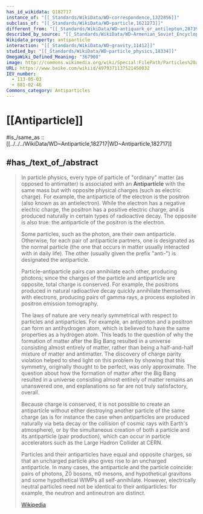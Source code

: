 ```yaml
---
has_id_wikidata: Q182717
instance_of: "[[_Standards/WikiData/WD~correspondence,1322856]]"
subclass_of: "[[_Standards/WikiData/WD~particle,1621273]]"
different_from: "[[_Standards/WikiData/WD~antiquark_or_antilepton,28739684]]"
described_by_source: "[[_Standards/WikiData/WD~Armenian_Soviet_Encyclopedia,_vol._6,124737633]]"
Wikidata_property: antiparticle
interaction: "[[_Standards/WikiData/WD~gravity,11412]]"
studied_by: "[[_Standards/WikiData/WD~particle_physics,18334]]"
OmegaWiki_Defined_Meaning: "367908"
image: http://commons.wikimedia.org/wiki/Special:FilePath/Particles%20and%20antiparticles.svg
URL: https://www.baike.com/wikiid/4979371137521450032
IEV_number:
  - 113-05-03
  - 881-02-46
Commons_category: Antiparticles
---
```


# [[Antiparticle]] 

#is_/same_as :: [[../../../WikiData/WD~Antiparticle,182717|WD~Antiparticle,182717]]

## #has_/text_of_/abstract 

> In particle physics, every type of particle of "ordinary" matter (as opposed to antimatter) is associated with an **Antiparticle** with the same mass but with opposite physical charges (such as electric charge). For example, the antiparticle of the electron is the positron (also known as an antielectron). While the electron has a negative electric charge, the positron has a positive electric charge, and is produced naturally in certain types of radioactive decay.  The opposite is also true: the antiparticle of the positron is the electron.
>
> Some particles, such as the photon, are their own antiparticle. Otherwise, for each pair of antiparticle partners, one is designated as the normal particle (the one that occurs in matter usually interacted with in daily life). The other (usually given the prefix "anti-") is designated the antiparticle.
>
> Particle–antiparticle pairs can annihilate each other, producing photons; since the charges of the particle and antiparticle are opposite, total charge is conserved. For example, the positrons produced in natural radioactive decay quickly annihilate themselves with electrons, producing pairs of gamma rays, a process exploited in positron emission tomography.
>
> The laws of nature are very nearly symmetrical with respect to particles and antiparticles. For example, an antiproton and a positron can form an antihydrogen atom, which is believed to have the same properties as a hydrogen atom. This leads to the question of why the formation of matter after the Big Bang resulted in a universe consisting almost entirely of matter, rather than being a half-and-half mixture of matter and antimatter. The discovery of charge parity violation helped to shed light on this problem by showing that this symmetry, originally thought to be perfect, was only approximate. The question about how the formation of matter after the Big Bang resulted in a universe consisting almost entirely of matter remains an unanswered one, and explanations so far are not truly satisfactory, overall. 
>
> Because charge is conserved, it is not possible to create an antiparticle without either destroying another particle of the same charge (as is for instance the case when antiparticles are produced naturally via beta decay or the collision of cosmic rays with Earth's atmosphere), or by the simultaneous creation of both a particle and its antiparticle (pair production), which can occur in particle accelerators such as the Large Hadron Collider at CERN.
>
> Particles and their antiparticles have equal and opposite charges, so that an uncharged particle also gives rise to an uncharged antiparticle.  In many cases, the antiparticle and the particle coincide: pairs of photons, Z0 bosons, π0 mesons, and hypothetical gravitons and some hypothetical WIMPs all self-annihilate.  However, electrically neutral particles need not be identical to their antiparticles:  for example, the neutron and antineutron are distinct.
>
> [Wikipedia](https://en.wikipedia.org/wiki/Antiparticle) 

